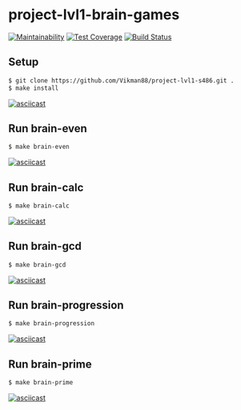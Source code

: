 # project-lvl1-brain-games
[![Maintainability](https://api.codeclimate.com/v1/badges/24c33b1d010a935763ee/maintainability)](https://codeclimate.com/github/Vikman88/project-lvl1-s486/maintainability)
[![Test Coverage](https://api.codeclimate.com/v1/badges/24c33b1d010a935763ee/test_coverage)](https://codeclimate.com/github/Vikman88/project-lvl1-s486/test_coverage)
[![Build Status](https://travis-ci.org/Vikman88/project-lvl1-s486.svg?branch=master)](https://travis-ci.org/Vikman88/project-lvl1-s486)

## Setup

```sh
$ git clone https://github.com/Vikman88/project-lvl1-s486.git .
$ make install
```
[![asciicast](https://asciinema.org/a/GTeq1j32McKsQAzcDMgL3IAkN.svg)](https://asciinema.org/a/GTeq1j32McKsQAzcDMgL3IAkN)

## Run brain-even

```sh
$ make brain-even
```
[![asciicast](https://asciinema.org/a/aT8Pj3K815V1nUfMaZ2TJ6M04.svg)](https://asciinema.org/a/aT8Pj3K815V1nUfMaZ2TJ6M04)

## Run brain-calc

```sh
$ make brain-calc
```
[![asciicast](https://asciinema.org/a/wOutApy746AZwJ1mgxd1ZyG4y.svg)](https://asciinema.org/a/wOutApy746AZwJ1mgxd1ZyG4y)

## Run brain-gcd

```sh
$ make brain-gcd
```
[![asciicast](https://asciinema.org/a/DNVQEDKS3PkaZuFlSr4ZA7Wau.svg)](https://asciinema.org/a/DNVQEDKS3PkaZuFlSr4ZA7Wau)

## Run brain-progression

```sh
$ make brain-progression
```
[![asciicast](https://asciinema.org/a/jbBD7ZIBJgg37KEhwD7brVxwH.svg)](https://asciinema.org/a/jbBD7ZIBJgg37KEhwD7brVxwH)

## Run brain-prime

```sh
$ make brain-prime
```
[![asciicast](https://asciinema.org/a/A1PIwizMfrDC7TNXE7yMXe2kY.svg)](https://asciinema.org/a/A1PIwizMfrDC7TNXE7yMXe2kY)
